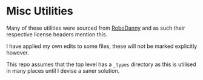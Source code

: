 # Misc Utilities

Many of these utilities were sourced from [RoboDanny](https://github.com/Rapptz/RoboDanny) and as such their respective license headers mention this.

I have applied my own edits to some files, these will not be marked explicitly however.

This repo assumes that the top level has a `_types` directory as this is utilised in many places until I devise a saner solution.
